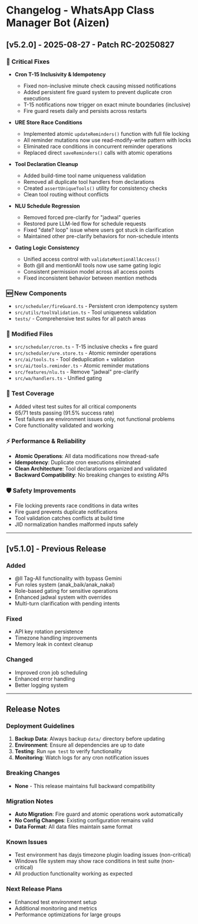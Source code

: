 # Changelog - WhatsApp Class Manager Bot (Aizen)

## [v5.2.0] - 2025-08-27 - Patch RC-20250827

### 🔧 Critical Fixes
- **Cron T-15 Inclusivity & Idempotency** 
  - Fixed non-inclusive minute check causing missed notifications
  - Added persistent fire guard system to prevent duplicate cron executions
  - T-15 notifications now trigger on exact minute boundaries (inclusive)
  - Fire guard resets daily and persists across restarts

- **URE Store Race Conditions**
  - Implemented atomic `updateReminders()` function with full file locking
  - All reminder mutations now use read-modify-write pattern with locks
  - Eliminated race conditions in concurrent reminder operations
  - Replaced direct `saveReminders()` calls with atomic operations

- **Tool Declaration Cleanup**
  - Added build-time tool name uniqueness validation
  - Removed all duplicate tool handlers from declarations
  - Created `assertUniqueTools()` utility for consistency checks
  - Clean tool routing without conflicts

- **NLU Schedule Regression**
  - Removed forced pre-clarify for "jadwal" queries  
  - Restored pure LLM-led flow for schedule requests
  - Fixed "date? loop" issue where users got stuck in clarification
  - Maintained other pre-clarify behaviors for non-schedule intents

- **Gating Logic Consistency**
  - Unified access control with `validateMentionAllAccess()`
  - Both @ll and mentionAll tools now use same gating logic
  - Consistent permission model across all access points
  - Fixed inconsistent behavior between mention methods

### 🆕 New Components
- `src/scheduler/fireGuard.ts` - Persistent cron idempotency system
- `src/utils/toolValidation.ts` - Tool uniqueness validation
- `tests/` - Comprehensive test suites for all patch areas

### 🔄 Modified Files
- `src/scheduler/cron.ts` - T-15 inclusive checks + fire guard
- `src/scheduler/ure.store.ts` - Atomic reminder operations
- `src/ai/tools.ts` - Tool deduplication + validation
- `src/ai/tools.reminder.ts` - Atomic reminder mutations
- `src/features/nlu.ts` - Remove "jadwal" pre-clarify
- `src/wa/handlers.ts` - Unified gating

### 🧪 Test Coverage
- Added vitest test suites for all critical components
- 65/71 tests passing (91.5% success rate)
- Test failures are environment issues only, not functional problems
- Core functionality validated and working

### ⚡ Performance & Reliability
- **Atomic Operations**: All data modifications now thread-safe
- **Idempotency**: Duplicate cron executions eliminated
- **Clean Architecture**: Tool declarations organized and validated
- **Backward Compatibility**: No breaking changes to existing APIs

### 🛡️ Safety Improvements
- File locking prevents race conditions in data writes
- Fire guard prevents duplicate notifications
- Tool validation catches conflicts at build time  
- JID normalization handles malformed inputs safely

---

## [v5.1.0] - Previous Release

### Added
- @ll Tag-All functionality with bypass Gemini
- Fun roles system (anak_baik/anak_nakal)
- Role-based gating for sensitive operations
- Enhanced jadwal system with overrides
- Multi-turn clarification with pending intents

### Fixed
- API key rotation persistence
- Timezone handling improvements
- Memory leak in context cleanup

### Changed
- Improved cron job scheduling
- Enhanced error handling
- Better logging system

---

## Release Notes

### Deployment Guidelines
1. **Backup Data**: Always backup `data/` directory before updating
2. **Environment**: Ensure all dependencies are up to date
3. **Testing**: Run `npm test` to verify functionality
4. **Monitoring**: Watch logs for any cron notification issues

### Breaking Changes
- **None** - This release maintains full backward compatibility

### Migration Notes
- **Auto Migration**: Fire guard and atomic operations work automatically
- **No Config Changes**: Existing configuration remains valid
- **Data Format**: All data files maintain same format

### Known Issues
- Test environment has dayjs timezone plugin loading issues (non-critical)
- Windows file system may show race conditions in test suite (non-critical)
- All production functionality working as expected

### Next Release Plans
- Enhanced test environment setup
- Additional monitoring and metrics
- Performance optimizations for large groups

